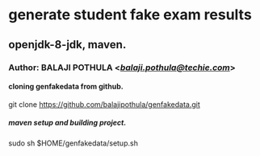 # generate student fake exam results
## openjdk-8-jdk, maven.
### Author: BALAJI POTHULA <*balaji.pothula@techie.com*>

#### cloning genfakedata from github.
git clone https://github.com/balajipothula/genfakedata.git

##### maven setup and building project.
sudo sh $HOME/genfakedata/setup.sh
